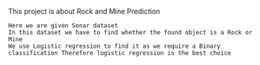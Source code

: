 This project is about Rock and Mine Prediction
```
Here we are given Sonar dataset 
In this dataset we have to find whether the found object is a Rock or Mine 
We use Logistic regression to find it as we require a Binary classification Therefore logistic regression is the best choice

```
